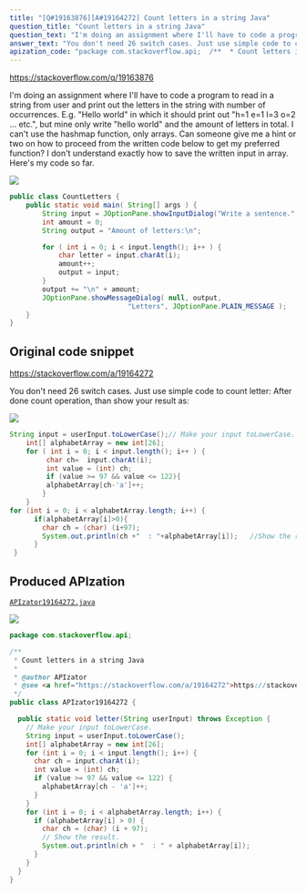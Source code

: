 ```yaml
---
title: "[Q#19163876][A#19164272] Count letters in a string Java"
question_title: "Count letters in a string Java"
question_text: "I'm doing an assignment where I'll have to code a program to read in a string from user and print out the letters in the string with number of occurrences. E.g. \"Hello world\" in which it should print out \"h=1 e=1 l=3 o=2 ... etc.\", but mine only write \"hello world\" and the amount of letters in total. I can't use the hashmap function, only arrays. Can someone give me a hint or two on how to proceed from the written code below to get my preferred function? I don't understand exactly how to save the written input in array. Here's my code so far."
answer_text: "You don't need 26 switch cases. Just use simple code to count letter: After done count operation, than show your result as:"
apization_code: "package com.stackoverflow.api;  /**  * Count letters in a string Java  *  * @author APIzator  * @see <a href=\"https://stackoverflow.com/a/19164272\">https://stackoverflow.com/a/19164272</a>  */ public class APIzator19164272 {    public static void letter(String userInput) throws Exception {     // Make your input toLowerCase.     String input = userInput.toLowerCase();     int[] alphabetArray = new int[26];     for (int i = 0; i < input.length(); i++) {       char ch = input.charAt(i);       int value = (int) ch;       if (value >= 97 && value <= 122) {         alphabetArray[ch - 'a']++;       }     }     for (int i = 0; i < alphabetArray.length; i++) {       if (alphabetArray[i] > 0) {         char ch = (char) (i + 97);         // Show the result.         System.out.println(ch + \"  : \" + alphabetArray[i]);       }     }   } }"
---
```


https://stackoverflow.com/q/19163876

I&#x27;m doing an assignment where I&#x27;ll have to code a program to read in a string from user and print out the letters in the string with number of occurrences. E.g. &quot;Hello world&quot; in which it should print out &quot;h=1 e=1 l=3 o=2 ... etc.&quot;, but mine only write &quot;hello world&quot; and the amount of letters in total. I can&#x27;t use the hashmap function, only arrays. Can someone give me a hint or two on how to proceed from the written code below to get my preferred function? I don&#x27;t understand exactly how to save the written input in array.
Here&#x27;s my code so far.


<div class="code-logo"><img src="/stackoverflow.png" /></div>

```java
public class CountLetters {
    public static void main( String[] args ) {
        String input = JOptionPane.showInputDialog("Write a sentence." );
        int amount = 0;
        String output = "Amount of letters:\n";

        for ( int i = 0; i < input.length(); i++ ) {
            char letter = input.charAt(i);
            amount++;
            output = input;
        }
        output += "\n" + amount;
        JOptionPane.showMessageDialog( null, output,
                             "Letters", JOptionPane.PLAIN_MESSAGE ); 
    }
}
```


## Original code snippet

https://stackoverflow.com/a/19164272

You don&#x27;t need 26 switch cases. Just use simple code to count letter:
After done count operation, than show your result as:

<div class="code-logo"><img src="/stackoverflow.png" /></div>

```java
String input = userInput.toLowerCase();// Make your input toLowerCase.
    int[] alphabetArray = new int[26];
    for ( int i = 0; i < input.length(); i++ ) {
         char ch=  input.charAt(i);
         int value = (int) ch;
         if (value >= 97 && value <= 122){
         alphabetArray[ch-'a']++;
        }
    }
for (int i = 0; i < alphabetArray.length; i++) {
      if(alphabetArray[i]>0){
        char ch = (char) (i+97);
        System.out.println(ch +"  : "+alphabetArray[i]);   //Show the result.
      }         
 }
```

## Produced APIzation

[`APIzator19164272.java`](https://github.com/blind-papers/apization-temp-data/raw/main/search/APIzator19164272.java)

<div class="code-logo"><img src="/apizator.png" /></div>

```java
package com.stackoverflow.api;

/**
 * Count letters in a string Java
 *
 * @author APIzator
 * @see <a href="https://stackoverflow.com/a/19164272">https://stackoverflow.com/a/19164272</a>
 */
public class APIzator19164272 {

  public static void letter(String userInput) throws Exception {
    // Make your input toLowerCase.
    String input = userInput.toLowerCase();
    int[] alphabetArray = new int[26];
    for (int i = 0; i < input.length(); i++) {
      char ch = input.charAt(i);
      int value = (int) ch;
      if (value >= 97 && value <= 122) {
        alphabetArray[ch - 'a']++;
      }
    }
    for (int i = 0; i < alphabetArray.length; i++) {
      if (alphabetArray[i] > 0) {
        char ch = (char) (i + 97);
        // Show the result.
        System.out.println(ch + "  : " + alphabetArray[i]);
      }
    }
  }
}

```